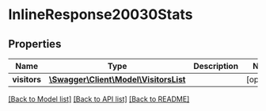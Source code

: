 # InlineResponse20030Stats

## Properties
Name | Type | Description | Notes
------------ | ------------- | ------------- | -------------
**visitors** | [**\Swagger\Client\Model\VisitorsList**](VisitorsList.md) |  | [optional] 

[[Back to Model list]](../README.md#documentation-for-models) [[Back to API list]](../README.md#documentation-for-api-endpoints) [[Back to README]](../README.md)

